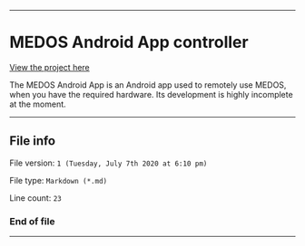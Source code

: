 
***

# MEDOS Android App controller

[View the project here](https://github.com/seanpm2001/MEDOS_AndroidApp/)

The MEDOS Android App is an Android app used to remotely use MEDOS, when you have the required hardware. Its development is highly incomplete at the moment.

***

## File info

File version: `1 (Tuesday, July 7th 2020 at 6:10 pm)`

File type: `Markdown (*.md)`

Line count: `23`

### End of file

***
